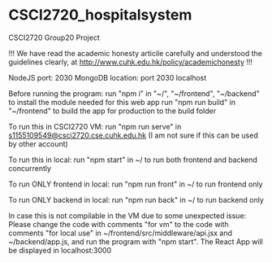 # CSCI2720_hospitalsystem

CSCI2720 Group20 Project

!!!
We have read the academic honesty articile carefully
and understood the guidelines clearly, at
http://www.cuhk.edu.hk/policy/academichonesty
!!!

NodeJS port: 2030
MongoDB location: port 2030 localhost

Before running the program:
run "npm i" in "~/", "~/frontend", "~/backend" to install the module needed for this web app
run "npm run build" in "~/frontend" to build the app for production to the build folder

To run this in CSCI2720 VM:
run "npm run serve" in s1155109549@csci2720.cse.cuhk.edu.hk
(I am not sure if this can be used by other account)

To run this in local:
run "npm start" in ~/ to run both frontend and backend concurrently

To run ONLY frontend in local:
run "npm run front" in ~/ to run frontend only

To run ONLY backend in local:
run "npm run back" in ~/ to run backend only

In case this is not compilable in the VM due to some unexpected issue:
Please change the code with comments "for vm" to the code with comments "for local use"
in ~/frontend/src/middleware/api.jsx and ~/backend/app.js,
and run the program with "npm start". The React App will be displayed in localhost:3000
